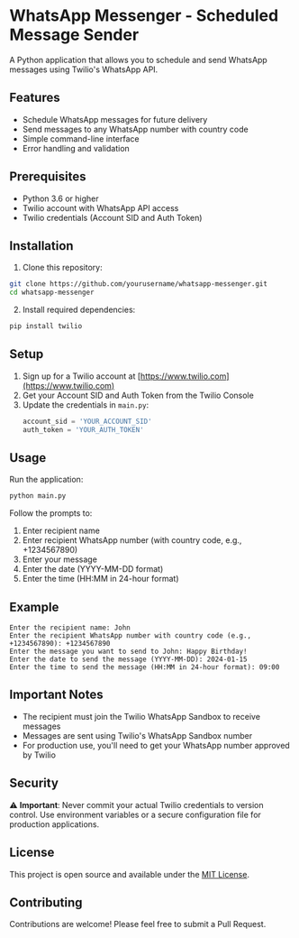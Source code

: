 # WhatsApp Messenger - Scheduled Message Sender

A Python application that allows you to schedule and send WhatsApp messages using Twilio's WhatsApp API.

## Features

- Schedule WhatsApp messages for future delivery
- Send messages to any WhatsApp number with country code
- Simple command-line interface
- Error handling and validation

## Prerequisites

- Python 3.6 or higher
- Twilio account with WhatsApp API access
- Twilio credentials (Account SID and Auth Token)

## Installation

1. Clone this repository:
```bash
git clone https://github.com/yourusername/whatsapp-messenger.git
cd whatsapp-messenger
```

2. Install required dependencies:
```bash
pip install twilio
```

## Setup

1. Sign up for a Twilio account at [https://www.twilio.com](https://www.twilio.com)
2. Get your Account SID and Auth Token from the Twilio Console
3. Update the credentials in `main.py`:
   ```python
   account_sid = 'YOUR_ACCOUNT_SID'
   auth_token = 'YOUR_AUTH_TOKEN'
   ```

## Usage

Run the application:
```bash
python main.py
```

Follow the prompts to:
1. Enter recipient name
2. Enter recipient WhatsApp number (with country code, e.g., +1234567890)
3. Enter your message
4. Enter the date (YYYY-MM-DD format)
5. Enter the time (HH:MM in 24-hour format)

## Example

```
Enter the recipient name: John
Enter the recipient WhatsApp number with country code (e.g., +1234567890): +1234567890
Enter the message you want to send to John: Happy Birthday!
Enter the date to send the message (YYYY-MM-DD): 2024-01-15
Enter the time to send the message (HH:MM in 24-hour format): 09:00
```

## Important Notes

- The recipient must join the Twilio WhatsApp Sandbox to receive messages
- Messages are sent using Twilio's WhatsApp Sandbox number
- For production use, you'll need to get your WhatsApp number approved by Twilio

## Security

⚠️ **Important**: Never commit your actual Twilio credentials to version control. Use environment variables or a secure configuration file for production applications.

## License

This project is open source and available under the [MIT License](LICENSE).

## Contributing

Contributions are welcome! Please feel free to submit a Pull Request. 